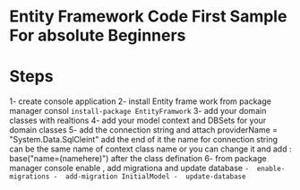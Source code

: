 # Entity Framework Code First Sample For absolute Beginners

# Steps 

1- create console application 
2- install Entity frame work from package manager consol 
	```
	install-package EntityFramwork
	```
3- add your domain classes with realtions
4- add your model context and DBSets for your domain classes
5- add the connection string and attach providerName = "System.Data.SqlCleint" add the end of it
	the name for connection string can be the same name of context class name 
	or you can change it and add  : base("name=(namehere)") after the class defination
6- from package manager console enable , add migrationa  and update database
	```
	-  enable-migrations
	-  add-migration InitialModel
	-  update-database
	```
	